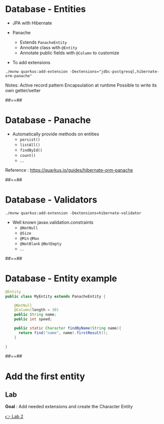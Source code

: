 <!-- .slide: class="with-code" -->
# Database - Entities

- JPA with Hibernate 
- Panache
  - Extends ```PanacheEntity```
  - Annotate class with ```@Entity```
  - Annotate public fields with ```@Column``` to customize

- To add extensions 
```shell
./mvnw quarkus:add-extension -Dextensions="jdbc-postgresql,hibernate-orm-panache"
```

Notes:
Active record pattern
Encapsulation at runtime
Possible to write its own getter/setter

##==##

# Database - Panache

- Automatically provide methods on entities
  - ```persist()```
  - ```listAll()```
  - ```findById()```
  - ```count()```
  - ...

Reference : https://quarkus.io/guides/hibernate-orm-panache


##==##

# Database - Validators

```shell
./mvnw quarkus:add-extension -Dextensions=hibernate-validator
```
- Well known javax.validation.constraints
  - ```@NotNull```
  - ```@Size```
  - ```@Min``` ```@Max```
  - ```@NotBlank``` ```@NotEmpty```
  - ...

##==##

# Database - Entity example

```java
@Entity
public class MyEntity extends PanacheEntity {

    @NotNull
    @Column(length = 30)
    public String name;
    public int speed;

    public static Character findByName(String name){
      return find("name", name).firstResult();
    }
    
}
```


##==##
<!-- .slide: class="exercice" -->
# Add the first entity

## Lab

**Goal** : Add needed extensions and create the Character Entity

[👉 Lab 2](https://github.com/sfeir-open-source/sfeir-school-quarkus/blob/speaker/steps/01.06-database/README.md)


